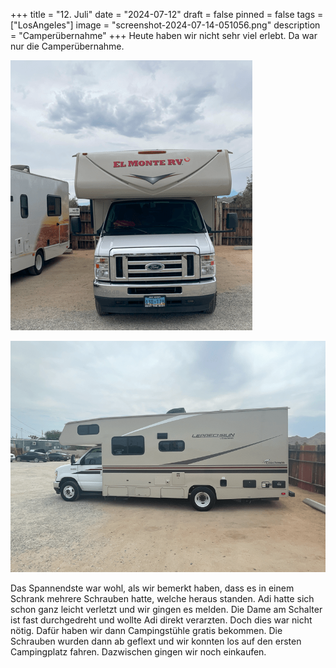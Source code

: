 +++
title = "12. Juli"
date = "2024-07-12"
draft = false
pinned = false
tags = ["LosAngeles"]
image = "screenshot-2024-07-14-051056.png"
description = "Camperübernahme"
+++
Heute haben wir nicht sehr viel erlebt. Da war nur die Camperübernahme. 

![Unser Camper](screenshot-2024-07-14-051003.png)

![](screenshot-2024-07-14-050948.png)

Das Spannendste war wohl, als wir bemerkt haben, dass es in einem Schrank mehrere Schrauben hatte, welche heraus standen. Adi hatte sich schon ganz leicht verletzt und wir gingen es melden. Die Dame am Schalter ist fast durchgedreht und wollte Adi direkt verarzten. Doch dies war nicht nötig. Dafür haben wir dann Campingstühle gratis bekommen. Die Schrauben wurden dann ab geflext und wir konnten los auf den ersten Campingplatz fahren. Dazwischen gingen wir noch einkaufen.